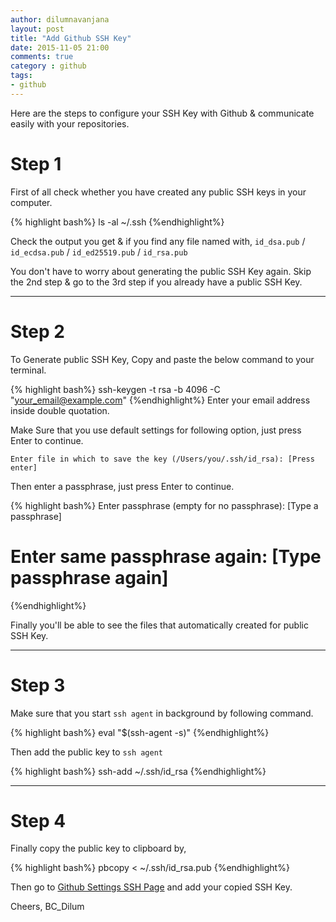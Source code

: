 ```yaml
---
author: dilumnavanjana
layout: post
title: "Add Github SSH Key"
date: 2015-11-05 21:00
comments: true
category : github
tags:
- github
---
```


Here are the steps to configure your SSH Key with Github & communicate easily with your repositories.

# Step 1
First of all check whether you have created any public SSH keys in your computer.

{% highlight bash%}
ls -al ~/.ssh
{%endhighlight%}

Check the output you get & if you find any file named with,
`id_dsa.pub` /
`id_ecdsa.pub` /
`id_ed25519.pub` /
`id_rsa.pub`

You don't have to worry about generating the public SSH Key again. Skip the 2nd step & go to the 3rd step if you already have a public SSH Key.

---

# Step 2

To Generate public SSH Key, Copy and paste the below command to your terminal.

{% highlight bash%}
ssh-keygen -t rsa -b 4096 -C "your_email@example.com"
{%endhighlight%}
Enter your email address inside double quotation.

Make Sure that you use default settings for following option,  just press Enter to continue.

`Enter file in which to save the key (/Users/you/.ssh/id_rsa): [Press enter]`

Then enter a passphrase, just press Enter to continue.

{% highlight bash%}
Enter passphrase (empty for no passphrase): [Type a passphrase]
# Enter same passphrase again: [Type passphrase again]
{%endhighlight%}

Finally you'll be able to see the files that automatically created for public SSH Key.

---


# Step 3

Make sure that you start `ssh agent` in background by following command.

{% highlight bash%}
eval "$(ssh-agent -s)"
{%endhighlight%}

Then add the public key to `ssh agent`

{% highlight bash%}
ssh-add ~/.ssh/id_rsa
{%endhighlight%}

---


# Step 4

Finally copy the public key to clipboard by,

{% highlight bash%}
pbcopy < ~/.ssh/id_rsa.pub
{%endhighlight%}

Then go to [Github Settings SSH Page](https://github.com/settings/ssh) and add your copied SSH Key.

Cheers,
BC_Dilum
